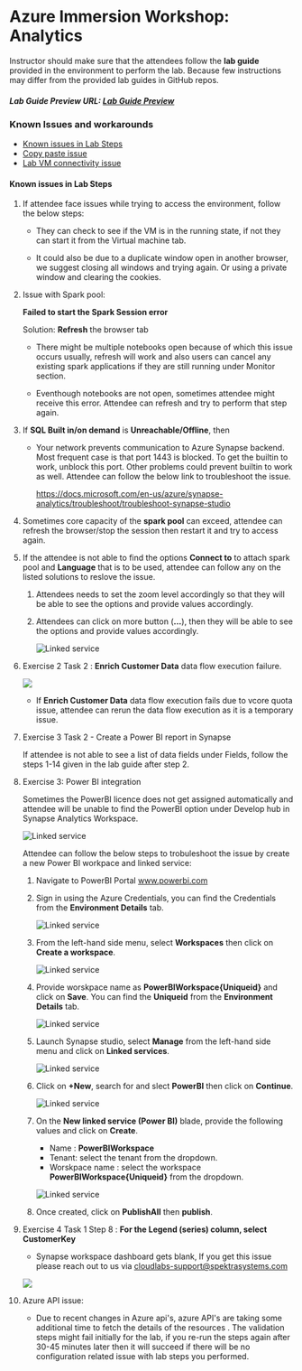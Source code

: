 # Azure Immersion Workshop: Analytics

Instructor should make sure that the attendees follow the **lab guide** provided in the environment to perform the lab. Because few instructions may differ from the provided lab guides in GitHub repos. 

##### Lab Guide Preview URL: [Lab Guide Preview](https://experience.cloudlabs.ai/#/labguidepreview/614f09b1-3495-48c8-a9a6-c224db3eda3a)

### Known Issues and workarounds
- [Known issues in Lab Steps](#know-issues-in-lab-steps)
- [Copy paste issue](https://docs.cloudlabs.ai/Learner/Troubleshooting/CopyPaste)
- [Lab VM connectivity issue](https://docs.cloudlabs.ai/Learner/Troubleshooting/RDP)

#### Known issues in Lab Steps 


1. If attendee face issues while trying to access the environment, follow the below steps:

    - They can check to see if the VM is in the running state, if not they can start it from the Virtual machine tab. 
  
    - It could also be due to a duplicate window open in another browser, we suggest closing all windows and trying again. Or using a private window and clearing the cookies.  

1. Issue with Spark pool:

	**Failed to start the Spark Session error**
	
	Solution: **Refresh** the browser tab
	
      - There might be multiple notebooks open because of which this issue occurs usually, refresh will work and also users can cancel any existing spark applications if they are still running under Monitor section.
      
      - Eventhough notebooks are not open, sometimes attendee might receive this error. Attendee can refresh and try to perform that step again.
      
1. If **SQL Built in/on demand** is **Unreachable/Offline**, then

     - Your network prevents communication to Azure Synapse backend. Most frequent case is that port 1443 is blocked. To get the builtin to work, unblock this port. Other problems could prevent builtin to work as well. Attendee can follow the below link to troubleshoot the issue.
     
        https://docs.microsoft.com/en-us/azure/synapse-analytics/troubleshoot/troubleshoot-synapse-studio

1. Sometimes core capacity of the **spark pool** can exceed, attendee can refresh the browser/stop the session then restart it and try to access again. 

1. If the attendee is not able to find the options **Connect to** to attach spark pool and **Language** that is to be used, attendee can follow any on the listed solutions to reslove the issue.

      1. Attendees needs to set the zoom level accordingly so that they will be able to see the options and provide values accordingly.
      1. Attendees can click on more button (**...**), then they will be able to see the options and provide values accordingly.
      
         ![Linked service](https://github.com/CloudLabsAI-Azure/Know-Before-You-Go/blob/main/Labs/images/AIAD-integratedenv.png?raw=true "Linked service")
      
1. Exercise 2 Task 2 : **Enrich Customer Data** data flow execution failure.

    ![](https://github.com/CloudLabsAI-Azure/Know-Before-You-Go/blob/main/Labs/images/AIAD-coreissue.png?raw=true)

    - If **Enrich Customer Data** data flow execution fails due to vcore quota issue, attendee can rerun the data flow execution as it is a temporary issue.
    
1. Exercise 3 Task 2 - Create a Power BI report in Synapse  

   If attendee is not able to see a list of data fields under Fields, follow the steps 1-14 given in the lab guide after step 2.

1. Exercise 3: Power BI integration 

     Sometimes the PowerBI licence does not get assigned automatically and attendee will be unable to find the PowerBI option under Develop hub in Synapse Analytics Workspace.
     
      ![Linked service](https://github.com/CloudLabsAI-Azure/Know-Before-You-Go/blob/main/Labs/images/AIAD-powerbi-7.png?raw=true "Linked service")
     
     Attendee can follow the below steps to trobuleshoot the issue by create a new Power BI workpace and linked service:
     
     1. Navigate to PowerBI Portal  www.powerbi.com 
     
     2. Sign in using the Azure Credentials, you can find the Credentials from the **Environment Details** tab.
     
          ![Linked service](https://github.com/CloudLabsAI-Azure/Know-Before-You-Go/blob/main/Labs/images/AIAD-powerbi-1.png?raw=true "Linked service")
              
     3. From the left-hand side menu, select **Workspaces** then click on **Create a workspace**.
     
         ![Linked service](https://github.com/CloudLabsAI-Azure/Know-Before-You-Go/blob/main/Labs/images/AIAD-powerbi-2.png?raw=true "Linked service")
     
     4. Provide worskpace name as **PowerBIWorkspace{Uniqueid}** and click on **Save**. You can find the **Uniqueid** from the **Environment Details** tab.
     
         ![Linked service](https://github.com/CloudLabsAI-Azure/Know-Before-You-Go/blob/main/Labs/images/AIAD-powerbi-3.png?raw=true "Linked service")
         
     5. Launch Synapse studio, select **Manage** from the left-hand side menu and click on **Linked services**.
     
         ![Linked service](https://github.com/CloudLabsAI-Azure/Know-Before-You-Go/blob/main/Labs/images/AIAD-powerbi-4.png?raw=true "Linked service")
              
     6. Click on **+New**, search for and slect **PowerBI** then click on **Continue**.
     
         ![Linked service](https://github.com/CloudLabsAI-Azure/Know-Before-You-Go/blob/main/Labs/images/AIAD-powerbi-5.png?raw=true "Linked service")
              
     7. On the **New linked service (Power BI)** blade, provide the following values and click on **Create**.
     
           - Name : **PowerBIWorkspace**
           - Tenant: select the tenant from the dropdown.
           - Worskpace name : select the workspace **PowerBIWorkspace{Uniqueid}** from the dropdown.

         ![Linked service](https://github.com/CloudLabsAI-Azure/Know-Before-You-Go/blob/main/Labs/images/AIAD-powerbi-6.png?raw=true "Linked service")
	 
     8. Once created, click on **PublishAll** then **publish**.
         

1. Exercise 4  Task 1  Step 8 : **For the Legend (series) column, select CustomerKey**

      - Synapse workspace dashboard gets blank, If you get this issue please reach out to us via cloudlabs-support@spektrasystems.com

	![](https://github.com/CloudLabsAI-Azure/Know-Before-You-Go/blob/main/Labs/images/AIAD-Environment9.png)
	
1. Azure API issue: 

   - Due to recent changes in Azure api's, azure API's are taking some additional time to fetch the details of the resources . The validation steps might fail initially for the lab, if you re-run the steps again after 30-45 minutes later then it will succeed if there will be no configuration related issue with lab steps you performed.
